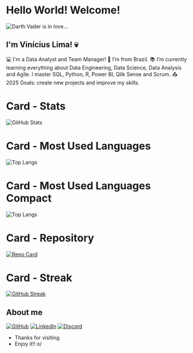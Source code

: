# Hello World! Welcome!

![Darth Vader is in love...](https://www.google.com/url?sa=i&url=https%3A%2F%2Ftenor.com%2Fsearch%2Fdarth-vader-gifs&psig=AOvVaw1AZ59P3dUTTcCxKopkFBkm&ust=1749866941885000&source=images&cd=vfe&opi=89978449&ved=0CBEQjRxqFwoTCOjQoMCo7Y0DFQAAAAAdAAAAABAE)
 
## I'm Vinícius Lima! :skull:
 
:computer: I'm a Data Analyst and Team Manager!
:house_with_garden: I’m from Brazil.
:books: I’m currently learning everything about Data Engineering, Data Science, Data Analysis and Agile. I master SQL, Python, R, Power BI, Qlik Sense and Scrum.
:outbox_tray: 2025 Goals: create new projects and improve my skills.

# Card - Stats
![GitHub Stats](https://github-readme-stats.vercel.app/api?username=XXXParanoidXXX&theme=transparent&bg_color=000&border_color=30A3DC&show_icons=true&icon_color=30A3DC&title_color=E94D5F&text_color=FFF)

# Card - Most Used Languages
![Top Langs](https://github-readme-stats-git-masterrstaa-rickstaa.vercel.app/api/top-langs/?username=XXXParanoidXXX&bg_color=000&border_color=30A3DC&title_color=E94D5F&text_color=FFF)

# Card - Most Used Languages Compact
![Top Langs](https://github-readme-stats-git-masterrstaa-rickstaa.vercel.app/api/top-langs/?username=XXXParanoidXXX&layout=compact&bg_color=000&border_color=30A3DC&title_color=E94D5F&text_color=FFF)

# Card - Repository
[![Repo Card](https://github-readme-stats.vercel.app/api/pin/?username=XXXParanoidXXX&repo=SEUREPOSITORIO&bg_color=000&border_color=30A3DC&show_icons=true&icon_color=30A3DC&title_color=E94D5F&text_color=FFF)](https://github.com/SEUUSERNAME/SEUREPOSITORIO)

# Card - Streak
[![GitHub Streak](https://streak-stats.demolab.com/?user=XXXParanoidXXX&theme=bear&background=000&border=30A3DC&dates=FFF)](https://git.io/streak-stats)
 
## About me
[![GitHub](https://img.shields.io/badge/GitHub-100000?style=for-the-badge&logo=github&logoColor=white)](https://github.com/XXXParanoidXXX)
[![LinkedIn](https://img.shields.io/badge/LinkedIn-0077B5?style=for-the-badge&logo=linkedin&logoColor=white)](https://www.linkedin.com/in/vinícius-lima-61aa082a6//)
[![Discord](https://img.shields.io/badge/Discord-7289DA?style=for-the-badge&logo=discord&logoColor=white)](https://discord.com/channels/_x_paranoid_x_/)
- Thanks for visiting.
- Enjoy it!! o/
